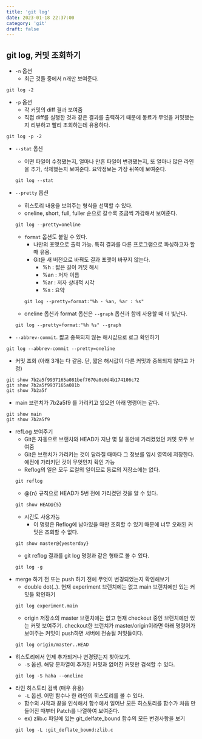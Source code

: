 ```yaml
---
title: 'git log'
date: 2023-01-18 22:37:00
category: 'git'
draft: false
---
```


## git log, 커밋 조회하기
- `-n` 옵션
  - 최근 것들 중에서 n개만 보여준다.
```
git log -2
```
- `-p` 옵션
  - 각 커밋의 diff 결과 보여줌
  - 직접 diff를 실행한 것과 같은 결과를 출력하기 때문에 동료가 무엇을 커밋했는지 리뷰하고 빨리 조회하는데 유용하다.
```
git log -p -2
```
- `--stat` 옵션
  - 어떤 파일이 수정됐는지, 얼마나 만흔 파일이 변경됐는지, 또 얼마나 많은 라인을 추가, 삭제했는지 보여준다. 요약정보는 가장 뒤쪽에 보여준다.
  ```
  git log --stat
  ```
- `--pretty` 옵션
  - 히스토리 내용을 보여주는 형식을 선택할 수 있다.
  - oneline, short, full, fuller 순으로 갈수록 조금씩 가감해서 보여준다.
  ```
  git log --pretty=oneline
  ```
  - `format` 옵션도 붙일 수 있다.
    - 나만의 포맷으로 출력 가능. 특히 결과를 다른 프로그램으로 파싱하고자 할 때 유용.
    - Git을 새 버전으로 바꿔도 결과 포맷이 바꾸지 않는다.
      - %h : 짧은 길이 커밋 해시
      - %an : 저자 이름
      - %ar : 저자 상대적 시각
      - %s : 요약
    ```
    git log --pretty=format:"%h - %an, %ar : %s"
    ```
  - oneline 옵션과 format 옵션은 `--graph` 옵션과 함께 사용할 때 더 빛난다.
  ```
  git log --pretty=format:"%h %s" --graph
  ```

- `--abbrev-commit`. 짧고 중복되지 않는 해시값으로 로그 확인하기 
```
git log --abbrev-commit --pretty=oneline
```
- 커밋 조회 (아래 3개는 다 같음. 단, 짧은 해시값이 다른 커밋과 중복되지 않다고 가정)
```
git show 7b2a5f9937165a081bef7670a0c0d4b174106c72
git show 7b2a5f9937165a081b
git show 7b2a5f
```
- main 브런치가 7b2a5f9 를 가리키고 있으면 아래 명령어는 같다.
```
git show main
git show 7b2a5f9
```
- refLog 보여주기
  - Git은 자동으로 브랜치와 HEAD가 지난 몇 달 동안에 가리켰었던 커밋 모두 보여줌
  - Git은 브랜치가 가리키는 것이 달라질 때마다 그 정보를 임시 영역에 저장한다. 예전에 가리키던 것이 무엇인지 확인 가능
  - Reflog의 일은 모두 로컬의 일이므로 동료의 저장소에는 없다.
  ```
  git reflog
  ```
  - @{n} 규칙으로 HEAD가 5번 전에 가리켰던 것을 알 수 있다.
  ```
  git show HEAD@{5}
  ```
  - 시간도 사용가능
    - 이 명령은 Reflog에 남아있을 때만 조회할 수 있기 때문에 너무 오래된 커밋은 조회할 수 없다.
  ```
  git show master@{yesterday}
  ```
  - git reflog 결과를 git log 명령과 같은 형태로 볼 수 있다.
  ```
  git log -g 
  ```
- merge 하기 전 또는 push 하기 전에 무엇이 변경되었는지 확인해보기
  - double dot(..). 현재 experiment 브랜치에는 없고 main 브랜치에만 있는 커밋들 확인하기
  ```
  git log experiment.main
  ```
  - origin 저장소의 master 브랜치에는 없고 현재 checkout 중인 브랜치에만 있는 커밋 보여주기. checkout한 브런치가 master/origin이라면 아래 명령어가 보여주는 커밋이 push하면 서버에 전송될 커밋들이다.
  ```
  git log origin/master..HEAD
  ```
- 히스토리에서 언제 추가되거나 변경됐는지 찾아보기. 
  - `-S` 옵션. 해당 문자열이 추가된 커밋과 없어진 커밋만 검색할 수 있다.
  ```
  git log -S haha --oneline
  ```
- 라인 히스토리 검색 (매우 유용)
  - `-L` 옵션. 어떤 함수나 한 라인의 히스토리를 볼 수 있다.
  - 함수의 시작과 끝을 인식해서 함수에서 일어난 모든 히스토리를 함수가 처음 만들어진 때부터 Patch를 나열하여 보여준다. 
  - ex) zlib.c 파일에 있는 git_delfate_bound 함수의 모든 변경사항을 보기
  ```
  git log -L :git_deflate_bound:zlib.c
  ```